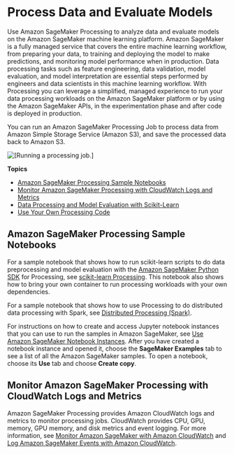 # Process Data and Evaluate Models<a name="processing-job"></a>

Use Amazon SageMaker Processing to analyze data and evaluate models on the Amazon SageMaker machine learning platform\. Amazon SageMaker is a fully managed service that covers the entire machine learning workflow, from preparing your data, to training and deploying the model to make predictions, and monitoring model performance when in production\. Data processing tasks such as feature engineering, data validation, model evaluation, and model interpretation are essential steps performed by engineers and data scientists in this machine learning workflow\. With Processing you can leverage a simplified, managed experience to run your data processing workloads on the Amazon SageMaker platform or by using the Amazon SageMaker APIs, in the experimentation phase and after code is deployed in production\. 

You can run an Amazon SageMaker Processing Job to process data from Amazon Simple Storage Service \(Amazon S3\), and save the processed data back to Amazon S3\.

![\[Running a processing job.\]](http://docs.aws.amazon.com/sagemaker/latest/dg/images/Processing-1.png)

**Topics**
+ [Amazon SageMaker Processing Sample Notebooks](#processing-job-sample-notebooks)
+ [Monitor Amazon SageMaker Processing with CloudWatch Logs and Metrics](#processing-job-cloudwatch)
+ [Data Processing and Model Evaluation with Scikit\-Learn](use-scikit-learn-processing-container.md)
+ [Use Your Own Processing Code](use-your-own-processing-code.md)

## Amazon SageMaker Processing Sample Notebooks<a name="processing-job-sample-notebooks"></a>

For a sample notebook that shows how to run scikit\-learn scripts to do data preprocessing and model evaluation with the [Amazon SageMaker Python SDK](https://sagemaker.readthedocs.io) for Processing, see [scikit\-learn Processing](https://github.com/awslabs/amazon-sagemaker-examples/tree/master/sagemaker_processing/scikit_learn_data_processing_and_model_evaluation)\. This notebook also shows how to bring your own container to run processing workloads with your own dependencies\.

For a sample notebook that shows how to use Processing to do distributed data processing with Spark, see [Distributed Processing \(Spark\)](https://github.com/awslabs/amazon-sagemaker-examples/tree/master/sagemaker_processing/feature_transformation_with_sagemaker_processing)\.

For instructions on how to create and access Jupyter notebook instances that you can use to run the samples in Amazon SageMaker, see [Use Amazon SageMaker Notebook Instances](nbi.md)\. After you have created a notebook instance and opened it, choose the **SageMaker Examples** tab to see a list of all the Amazon SageMaker samples\. To open a notebook, choose its **Use** tab and choose **Create copy**\.

## Monitor Amazon SageMaker Processing with CloudWatch Logs and Metrics<a name="processing-job-cloudwatch"></a>

Amazon SageMaker Processing provides Amazon CloudWatch logs and metrics to monitor processing jobs\. CloudWatch provides CPU, GPU, memory, GPU memory, and disk metrics and event logging\. For more information, see [Monitor Amazon SageMaker with Amazon CloudWatch](monitoring-cloudwatch.md) and [Log Amazon SageMaker Events with Amazon CloudWatch](logging-cloudwatch.md)\.